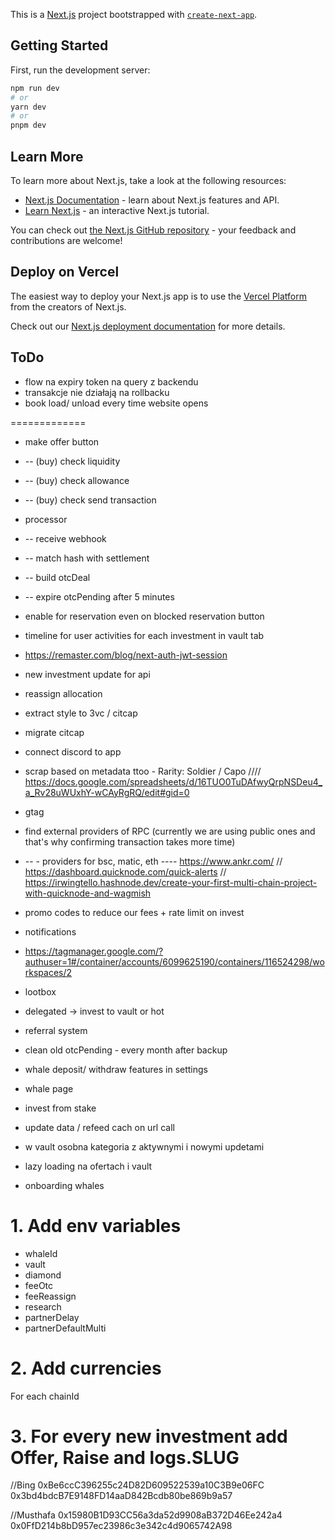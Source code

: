 This is a [Next.js](https://nextjs.org/) project bootstrapped with [`create-next-app`](https://github.com/vercel/next.js/tree/canary/packages/create-next-app).

## Getting Started

First, run the development server:

```bash
npm run dev
# or
yarn dev
# or
pnpm dev
```

## Learn More

To learn more about Next.js, take a look at the following resources:

- [Next.js Documentation](https://nextjs.org/docs) - learn about Next.js features and API.
- [Learn Next.js](https://nextjs.org/learn) - an interactive Next.js tutorial.

You can check out [the Next.js GitHub repository](https://github.com/vercel/next.js/) - your feedback and contributions are welcome!

## Deploy on Vercel

The easiest way to deploy your Next.js app is to use the [Vercel Platform](https://vercel.com/new?utm_medium=default-template&filter=next.js&utm_source=create-next-app&utm_campaign=create-next-app-readme) from the creators of Next.js.

Check out our [Next.js deployment documentation](https://nextjs.org/docs/deployment) for more details.



## ToDo
- flow na expiry token na query z backendu
- transakcje nie działają na rollbacku
- book load/ unload every time website opens

=============
- make offer button
- -- (buy) check liquidity 
- -- (buy) check allowance 
- -- (buy) check send transaction 

- processor
- -- receive webhook
- -- match hash with settlement
- -- build otcDeal
- -- expire otcPending after 5 minutes

- enable for reservation even on blocked reservation button
- timeline for user activities for each investment in vault tab
- https://remaster.com/blog/next-auth-jwt-session
- new investment update for api
- reassign allocation
- extract style to 3vc / citcap
- migrate citcap

- connect discord to app
- scrap based on metadata ttoo - Rarity: Soldier / Capo //// https://docs.google.com/spreadsheets/d/16TUO0TuDAfwyQrpNSDeu4_a_Rv28uWUxhY-wCAyRgRQ/edit#gid=0
- gtag
- find external providers of RPC (currently we are using public ones and that's why confirming transaction takes more time)
- -- - providers for bsc, matic, eth ---- https://www.ankr.com/ // https://dashboard.quicknode.com/quick-alerts // https://irwingtello.hashnode.dev/create-your-first-multi-chain-project-with-quicknode-and-wagmish

- promo codes to reduce our fees + rate limit on invest
- notifications
- https://tagmanager.google.com/?authuser=1#/container/accounts/6099625190/containers/116524298/workspaces/2
- lootbox
- delegated -> invest to vault or hot



- referral system
- clean old otcPending - every month after backup
- whale deposit/ withdraw features in settings
- whale page
- invest from stake
- update data / refeed cach on url call
- w vault osobna kategoria z aktywnymi i nowymi updetami
- lazy loading na ofertach i vault
- onboarding whales





# 1. Add env variables
- whaleId
- vault
- diamond
- feeOtc
- feeReassign
- research
- partnerDelay
- partnerDefaultMulti

# 2. Add currencies 
For each chainId

# 3. For every new investment add Offer, Raise and logs.SLUG

//Bing
0xBe6ccC396255c24D82D609522539a10C3B9e06FC
0x3bd4bdcB7E9148FD14aaD842Bcdb80be869b9a57

//Musthafa
0x15980B1D93CC56a3da52d9908aB372D46Ee242a4
0x0FfD214b8bD957ec23986c3e342c4d9065742A98
